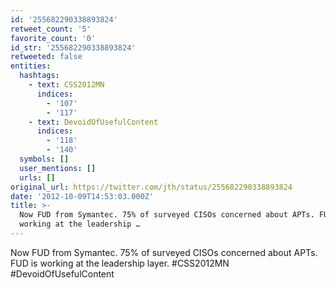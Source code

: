 ```yaml
---
id: '255682290338893824'
retweet_count: '5'
favorite_count: '0'
id_str: '255682290338893824'
retweeted: false
entities:
  hashtags:
    - text: CSS2012MN
      indices:
        - '107'
        - '117'
    - text: DevoidOfUsefulContent
      indices:
        - '118'
        - '140'
  symbols: []
  user_mentions: []
  urls: []
original_url: https://twitter.com/jth/status/255682290338893824
date: '2012-10-09T14:53:03.000Z'
title: >-
  Now FUD from Symantec. 75% of surveyed CISOs concerned about APTs. FUD is
  working at the leadership …
---
```


Now FUD from Symantec. 75% of surveyed CISOs concerned about APTs. FUD is working at the leadership layer. #CSS2012MN #DevoidOfUsefulContent